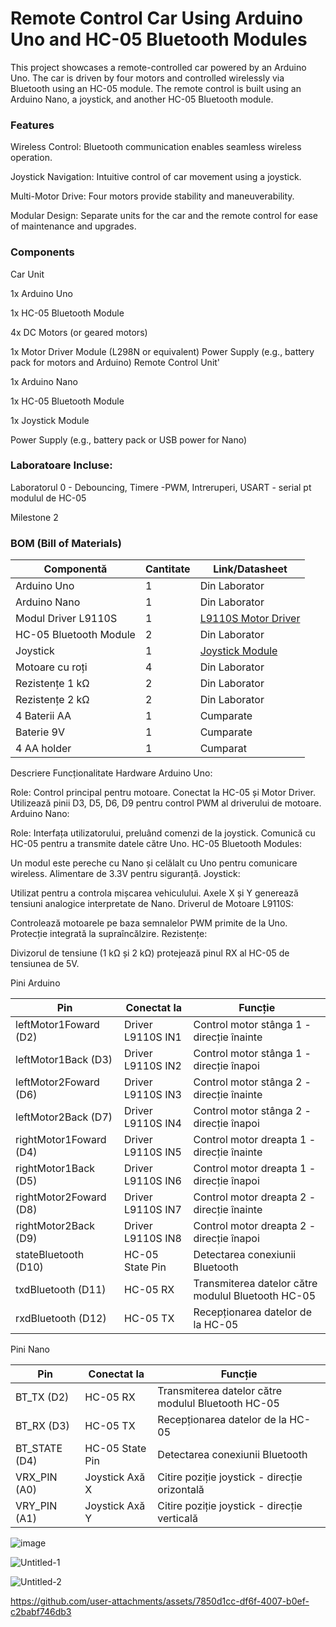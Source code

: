 # Remote Control Car Using Arduino Uno and HC-05 Bluetooth Modules
This project showcases a remote-controlled car powered by an Arduino Uno. The car is driven by four motors and controlled wirelessly 
via Bluetooth using an HC-05 module. The remote control is built using an Arduino Nano, a joystick, and another HC-05 Bluetooth module.

### Features
Wireless Control: Bluetooth communication enables seamless wireless operation.

Joystick Navigation: Intuitive control of car movement using a joystick.

Multi-Motor Drive: Four motors provide stability and maneuverability.

Modular Design: Separate units for the car and the remote control for ease of maintenance and upgrades.

### Components

Car Unit

1x Arduino Uno

1x HC-05 Bluetooth Module

4x DC Motors (or geared motors)

1x Motor Driver Module (L298N or equivalent)
Power Supply (e.g., battery pack for motors and Arduino)
Remote Control Unit'

1x Arduino Nano

1x HC-05 Bluetooth Module

1x Joystick Module

Power Supply (e.g., battery pack or USB power for Nano)

### Laboratoare Incluse:

Laboratorul 0 - Debouncing, 
Timere -PWM, 
Intreruperi, 
USART - serial pt modulul de HC-05

Milestone 2

### BOM (Bill of Materials)

| **Componentă**            | **Cantitate** | **Link/Datasheet**                                                                                         |
|----------------------------|---------------|------------------------------------------------------------------------------------------------------------|
| Arduino Uno               | 1             | Din Laborator                                                                                            |
| Arduino Nano              | 1             | Din Laborator                                                                                            |
| Modul Driver L9110S       | 1             | [L9110S Motor Driver](https://www.optimusdigital.ro/ro/drivere-de-motoare-cu-perii/8246-modul-driver.html) |
| HC-05 Bluetooth Module    | 2             | Din Laborator                                                                                            |
| Joystick                  | 1             | [Joystick Module](https://components101.com/sensors/joystick-module)                                     |
| Motoare cu roți           | 4             | Din Laborator                                                                                            |
| Rezistențe 1 kΩ           | 2             | Din Laborator                                                                                            |
| Rezistențe 2 kΩ           | 2             | Din Laborator                                                                                            |
| 4 Baterii AA              | 1             | Cumparate                                                                                              |
| Baterie 9V                | 1             | Cumparate                                                                                               |
| 4 AA holder               | 1             | Cumparat              



Descriere Funcționalitate Hardware
Arduino Uno:

Role: Control principal pentru motoare.
Conectat la HC-05 și Motor Driver.
Utilizează pinii D3, D5, D6, D9 pentru control PWM al driverului de motoare.
Arduino Nano:

Role: Interfața utilizatorului, preluând comenzi de la joystick.
Comunică cu HC-05 pentru a transmite datele către Uno.
HC-05 Bluetooth Modules:

Un modul este pereche cu Nano și celălalt cu Uno pentru comunicare wireless.
Alimentare de 3.3V pentru siguranță.
Joystick:

Utilizat pentru a controla mișcarea vehiculului.
Axele X și Y generează tensiuni analogice interpretate de Nano.
Driverul de Motoare L9110S:

Controlează motoarele pe baza semnalelor PWM primite de la Uno.
Protecție integrată la supraîncălzire.
Rezistențe:

Divizorul de tensiune (1 kΩ și 2 kΩ) protejează pinul RX al HC-05 de tensiunea de 5V.

Pini Arduino

| **Pin**                  | **Conectat la**             | **Funcție**                                     |
|--------------------------|-----------------------------|-------------------------------------------------|
| leftMotor1Foward (D2)    | Driver L9110S IN1           | Control motor stânga 1 - direcție înainte       |
| leftMotor1Back (D3)      | Driver L9110S IN2           | Control motor stânga 1 - direcție înapoi        |
| leftMotor2Foward (D6)    | Driver L9110S IN3           | Control motor stânga 2 - direcție înainte       |
| leftMotor2Back (D7)      | Driver L9110S IN4           | Control motor stânga 2 - direcție înapoi        |
| rightMotor1Foward (D4)   | Driver L9110S IN5           | Control motor dreapta 1 - direcție înainte      |
| rightMotor1Back (D5)     | Driver L9110S IN6           | Control motor dreapta 1 - direcție înapoi       |
| rightMotor2Foward (D8)   | Driver L9110S IN7           | Control motor dreapta 2 - direcție înainte      |
| rightMotor2Back (D9)     | Driver L9110S IN8           | Control motor dreapta 2 - direcție înapoi       |
| stateBluetooth (D10)     | HC-05 State Pin             | Detectarea conexiunii Bluetooth                 |
| txdBluetooth (D11)       | HC-05 RX                   | Transmiterea datelor către modulul Bluetooth HC-05 |
| rxdBluetooth (D12)       | HC-05 TX                   | Recepționarea datelor de la HC-05               |

Pini Nano

| **Pin**       | **Conectat la**            | **Funcție**                                 |
|---------------|----------------------------|---------------------------------------------|
| BT_TX (D2)    | HC-05 RX                   | Transmiterea datelor către modulul Bluetooth HC-05 |
| BT_RX (D3)    | HC-05 TX                   | Recepționarea datelor de la HC-05           |
| BT_STATE (D4) | HC-05 State Pin            | Detectarea conexiunii Bluetooth             |
| VRX_PIN (A0)  | Joystick Axă X             | Citire poziție joystick - direcție orizontală |
| VRY_PIN (A1)  | Joystick Axă Y             | Citire poziție joystick - direcție verticală |



![image](https://github.com/user-attachments/assets/301c5a54-4ad2-4255-8a60-ff5edc6547e3)


![Untitled-1](https://github.com/user-attachments/assets/578c5c6f-dabf-4f33-9b2c-88b621720a55)


![Untitled-2](https://github.com/user-attachments/assets/013f9625-f279-495e-bda3-a06927e7652d)



https://github.com/user-attachments/assets/7850d1cc-df6f-4007-b0ef-c2babf746db3


